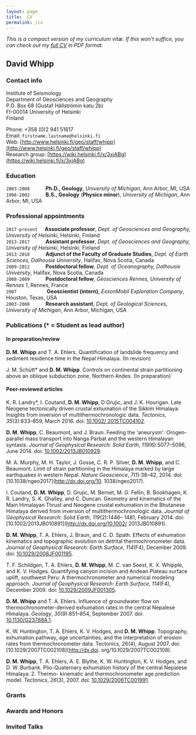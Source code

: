 ```yaml
---
layout: page
title:  CV
permalink: /cv
---
```

*This is a compact version of my curriculum vitæ. If this won't suffice, you can check out my [full CV](pdf/whipp_CV.pdf) in PDF format.*

## David Whipp

### Contact info
Institute of Seismology<br/>
Department of Geosciences and Geography<br/>
P.O. Box 68 (Gustaf Hällströmin katu 2b)<br/>
FI-00014 University of Helsinki<br/>
Finland<br/>

Phone: +358 (0)2 941 51617<br/>
Email: ```firstname.lastname@helsinki.fi```<br/>
Web: [http://www.helsinki.fi/geo/staff/whipp](http://www.helsinki.fi/geo/staff/whipp)<br/>
Research group: [https://wiki.helsinki.fi/x/3xjABg](https://wiki.helsinki.fi/x/3xjABg)

### Education
```2003-2008``` &nbsp;&nbsp;&nbsp;&nbsp;&nbsp;&nbsp;&nbsp;&nbsp;&nbsp;&nbsp;**Ph.D., Geology**, *University of Michigan*, Ann Arbor, MI, USA<br/>
```1998-2002``` &nbsp;&nbsp;&nbsp;&nbsp;&nbsp;&nbsp;&nbsp;&nbsp;&nbsp;&nbsp;**B.S., Geology** (**Physics minor**), *University of Michigan*, Ann Arbor, MI, USA

### Professional appointments
```2017-present``` &nbsp;&nbsp;&nbsp;&nbsp;**Associate professor**, *Dept. of Geosciences and Geography, University of Helsinki*, Helsinki, Finland<br/>
```2013-2017``` &nbsp;&nbsp;&nbsp;&nbsp;&nbsp;&nbsp;&nbsp;&nbsp;&nbsp;&nbsp;**Assistant professor**, *Dept. of Geosciences and Geography, University of Helsinki*, Helsinki, Finland<br/>
```2013-2018``` &nbsp;&nbsp;&nbsp;&nbsp;&nbsp;&nbsp;&nbsp;&nbsp;&nbsp;&nbsp;**Adjunct of the Faculty of Graduate Studies**, *Dept. of Earth Sciences, Dalhousie University*, Halifax, Nova Scotia, Canada<br/>
```2009-2012``` &nbsp;&nbsp;&nbsp;&nbsp;&nbsp;&nbsp;&nbsp;&nbsp;&nbsp;&nbsp;**Postdoctoral fellow**, *Dept. of Oceanography, Dalhousie University*, Halifax, Nova Scotia, Canada<br/>
```2008-2009``` &nbsp;&nbsp;&nbsp;&nbsp;&nbsp;&nbsp;&nbsp;&nbsp;&nbsp;&nbsp;**Postdoctoral fellow**, *Géosciences Rennes, University of Rennes 1*, Rennes, France<br/>
```2007``` &nbsp;&nbsp;&nbsp;&nbsp;&nbsp;&nbsp;&nbsp;&nbsp;&nbsp;&nbsp;&nbsp;&nbsp;&nbsp;&nbsp;&nbsp;&nbsp;&nbsp;&nbsp;&nbsp;&nbsp;**Geoscientist (intern)**, *ExxonMobil Exploration Company*, Houston, Texas, USA<br/>
```2003-2008``` &nbsp;&nbsp;&nbsp;&nbsp;&nbsp;&nbsp;&nbsp;&nbsp;&nbsp;&nbsp;**Research assistant**, *Dept. of Geological Sciences, University of Michigan*, Ann Arbor, Michigan, USA<br/>

### Publications (\* = Student as lead author)
#### In preparation/review
**D. M. Whipp** and T. A. Ehlers. Quantification of landslide frequency and sediment residence time in the Nepal Himalaya. (In revision)

J. M. Schütt\* and **D. M. Whipp**. Controls on continental strain partitioning above an oblique subduction zone, Northern Andes. (In preparation)

#### Peer-reviewed articles
K. R. Landry\*, I. Coutand, **D. M. Whipp**, D Grujic, and J. K. Hourigan. Late Neogene tectonically driven crustal exhumation of the Sikkim Himalaya: Insights from inversion of multithermochronologic data. *Tectonics*, *35*(3):833–859, March 2016. doi: [10.1002/ 2015TC004102](http://dx.doi.org/10.1002/2015TC004102).

**D. M. Whipp**, C. Beaumont, and J. Braun. Feeding the 'aneurysm': Orogen-parallel mass transport into Nanga Parbat and the western Himalayan syntaxis. *Journal of Geophysical Research: Solid Earth*, *119*(6):5077–5096, June 2014. doi: [10.1002/2013JB010929](http://dx.doi.org/10.1002/2013JB010929).

M. A. Murphy, M. H. Taylor, J. Gosse, C. R. P. Silver, **D. M. Whipp**, and C. Beaumont. Limit of strain partitioning in the Himalaya marked by large earthquakes in western Nepal. *Nature Geoscience*, *7*(1):38–42, 2014. doi: [10.1038/ngeo2017](http://dx.doi.org/10. 1038/ngeo2017).

I. Coutand, **D. M. Whipp**, D. Grujic, M. Bernet, M. G. Fellin, B. Bookhagen, K. R. Landry, S. K. Ghalley, and C. Duncan. Geometry and kinematics of the Main Himalayan Thrust and Neogene crustal exhumation in the Bhutanese Himalaya derived from inversion of multithermochronologic data. *Journal of Geophysical Research: Solid Earth*, *119*(2):1446– 1481, February 2014. doi: [10.1002/2013JB010891](http://dx.doi.org/10.1002/ 2013JB010891).

**D. M. Whipp**, T. A. Ehlers, J. Braun, and C. D. Spath. Effects of exhumation kinematics and topographic evolution on detrital thermochronometer data. *Journal of Geophysical Research: Earth Surface*, *114*(F4), December 2009. doi: [10.1029/2008JF001195](http://dx.doi.org/10.1029/2008JF001195).

T. F. Schildgen, T. A. Ehlers, **D. M. Whipp**, M. C. van Soest, K. X. Whipple, and K. V. Hodges. Quantifying canyon incision and Andean Plateau surface uplift, southwest Peru: A thermochronometer and numerical modeling approach. *Journal of Geophysical Research: Earth Surface*, *114*(F4), December 2009. doi: [10.1029/2009JF001305](http://dx.doi.org/10.1029/2009JF001305).

**D. M. Whipp** and T. A. Ehlers. Influence of groundwater flow on thermochronometer-derived exhumation rates in the central Nepalese Himalaya. *Geology*, *35*(9):851–854, September 2007. doi: [10.1130/G23788A.1](http://dx.doi.org/10.1130/G23788A.1).

K. W. Huntington, T. A. Ehlers, K. V. Hodges, and **D. M. Whipp**. Topography, exhumation pathway, age uncertainties, and the interpretation of erosion rates from thermochronometer data. Tectonics, 26(4), August 2007. doi: [10.1029/2007TC002108](http://dx.doi. org/10.1029/2007TC002108).

**D. M. Whipp**, T. A. Ehlers, A. E. Blythe, K. W. Huntington, K. V. Hodges, and D. W. Burbank. Plio-Quaternary exhumation history of the central Nepalese Himalaya: 2. Thermo- kinematic and thermochronometer age prediction model. *Tectonics*, *26*(3), 2007. doi: [10.1029/2006TC001991](http://dx.doi.org/10.1029/2006TC001991).

### Grants

### Awards and Honors

### Invited Talks
